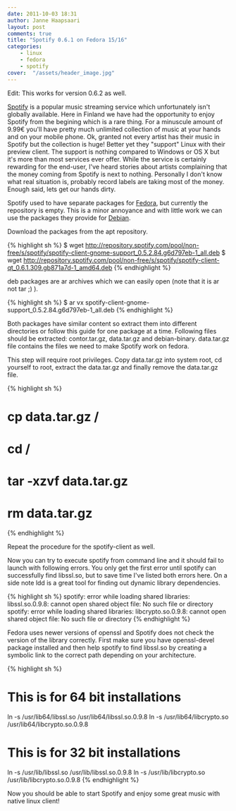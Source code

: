 ```yaml
---
date: 2011-10-03 18:31
author: Janne Haapsaari
layout: post
comments: true
title: "Spotify 0.6.1 on Fedora 15/16"
categories:
    - linux
    - fedora
    - spotify
cover:  "/assets/header_image.jpg"
---
```


Edit: This works for version 0.6.2 as well.

[Spotify](http://www.spotify.com/) is a popular music streaming service which
unfortunately isn't globally available. Here in Finland we have had the
opportunity to enjoy Spotify from the begining which is a rare thing. For a
minuscule amount of 9.99€ you'll have pretty much unlimited collection of
music at your hands and on your mobile phone. Ok, granted not every artist has
their music in Spotify but the collection is huge! Better yet they "support"
Linux with their preview client. The support is nothing compared to Windows or
OS X but it's more than most services ever offer. While the service is
certainly rewarding for the end-user, I've heard stories about artists
complaining that the money coming from Spotify is next to nothing. Personally
I don't know what real situation is, probably record labels are taking most
of the money. Enough said, lets get our hands dirty.

Spotify used to have separate packages for
[Fedora](https://fedoraproject.org/), but currently the repository is empty.
This is a minor annoyance and with little work we can use the packages they
provide for [Debian](http://www.debian.org/).

Download the packages from the apt repository.

{% highlight sh %}
$ wget http://repository.spotify.com/pool/non-free/s/spotify/spotify-client-gnome-support_0.5.2.84.g6d797eb-1_all.deb
$ wget http://repository.spotify.com/pool/non-free/s/spotify/spotify-client-qt_0.6.1.309.gb871a7d-1_amd64.deb
{% endhighlight %}



deb packages are ar archives which we can easily open (note that it is ar not
tar ;) ).

{% highlight sh %}
$ ar vx spotify-client-gnome-support_0.5.2.84.g6d797eb-1_all.deb
{% endhighlight %}

Both packages have similar content so extract them into different directories
or follow this guide for one package at a time. Following files should be
extracted: contor.tar.gz, data.tar.gz and debian-binary. data.tar.gz file
contains the files we need to make Spotify work on fedora.

This step will require root privileges. Copy data.tar.gz into system root, cd
yourself to root, extract the data.tar.gz and finally remove the data.tar.gz
file.

{% highlight sh %}
# cp data.tar.gz /
# cd /
# tar -xzvf data.tar.gz
# rm data.tar.gz
{% endhighlight %}

Repeat the procedure for the spotify-client as well.

Now you can try to execute spotify from command line and it should fail to
launch with following errors. You only get the first error until spotify can
successfully find libssl.so, but to save time I've listed both errors here. On
a side note ldd is a great tool for finding out dynamic library dependencies.

{% highlight sh %}
spotify: error while loading shared libraries: libssl.so.0.9.8: cannot open shared object file: No such file or directory
spotify: error while loading shared libraries: libcrypto.so.0.9.8: cannot open shared object file: No such file or directory
{% endhighlight %}


Fedora uses newer versions of openssl and Spotify does not check the version
of the library correctly. First make sure you have openssl-devel package
installed and then help spotify to find libssl.so by creating a symbolic link
to the correct path depending on your architecture.

{% highlight sh %}
# This is for 64 bit installations
ln -s /usr/lib64/libssl.so /usr/lib64/libssl.so.0.9.8
ln -s /usr/lib64/libcrypto.so /usr/lib64/libcrypto.so.0.9.8

# This is for 32 bit installations
ln -s /usr/lib/libssl.so /usr/lib/libssl.so.0.9.8
ln -s /usr/lib/libcrypto.so /usr/lib/libcrypto.so.0.9.8
{% endhighlight %}

Now you should be able to start Spotify and enjoy some great music with native
linux client!
